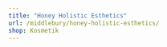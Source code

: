 ```yaml
---
title: "Honey Holistic Esthetics"
url: /middlebury/honey-holistic-esthetics/
shop: Kosmetik
---
```

